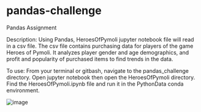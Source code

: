 # pandas-challenge
Pandas Assignment

Description: Using Pandas, HeroesOfPymoli jupyter notebook file will read in a csv file.  The csv file contains purchasing data for players of the game Heroes of Pymoli. It analyzes player gender and age demographics, and profit and popularity of purchased items to find trends in the data.

To use: From your terminal or gitbash, navigate to the pandas_challenge directory.  Open jupyter notebook then open the HeroesOfPymoli directory. Find the HeroesOfPymoli.ipynb file and run it in the PythonData conda environment.

![image](https://user-images.githubusercontent.com/79729470/119075233-5020c780-b9a5-11eb-819d-c00ed151928b.png)
